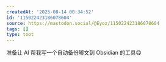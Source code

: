 ```yaml
---
createdAt: '2025-08-14 00:34:52'
id: '115022423186078604'
source: https://mastodon.social/@Eyoz/115022423186078604
tags: []
type: toot
---
```


准备让 AI 帮我写一个自动备份嘟文到 Obsidian 的工具😋